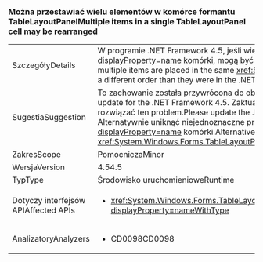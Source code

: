 ### <a name="multiple-items-in-a-single-tablelayoutpanel-cell-may-be-rearranged"></a><span data-ttu-id="178dd-101">Można przestawiać wielu elementów w komórce formantu TableLayoutPanel</span><span class="sxs-lookup"><span data-stu-id="178dd-101">Multiple items in a single TableLayoutPanel cell may be rearranged</span></span>

|   |   |
|---|---|
|<span data-ttu-id="178dd-102">Szczegóły</span><span class="sxs-lookup"><span data-stu-id="178dd-102">Details</span></span>|<span data-ttu-id="178dd-103">W programie .NET Framework 4.5, jeśli wiele elementów są umieszczane w tym samym <xref:System.Windows.Forms.TableLayoutPanel?displayProperty=name> komórki, mogą być wyświetlane w innej kolejności, niż w .NET Framework 4.0.</span><span class="sxs-lookup"><span data-stu-id="178dd-103">In the .NET Framework 4.5, if multiple items are placed in the same <xref:System.Windows.Forms.TableLayoutPanel?displayProperty=name> cell, they may be displayed in a different order than they were in the .NET Framework 4.0.</span></span>|
|<span data-ttu-id="178dd-104">Sugestia</span><span class="sxs-lookup"><span data-stu-id="178dd-104">Suggestion</span></span>|<span data-ttu-id="178dd-105">To zachowanie została przywrócona do obsługi aktualizacji dla programu .NET Framework 4.5.</span><span class="sxs-lookup"><span data-stu-id="178dd-105">This behavior was reverted in a servicing update for the .NET Framework 4.5.</span></span> <span data-ttu-id="178dd-106">Zaktualizuj .NET Framework 4.5, lub uaktualnienia programu .NET Framework 4.5.1 lub nowszej, aby rozwiązać ten problem.</span><span class="sxs-lookup"><span data-stu-id="178dd-106">Please update the .NET Framework 4.5, or upgrade to .NET Framework 4.5.1 or later, to fix this issue.</span></span> <span data-ttu-id="178dd-107">Alternatywnie uniknąć niejednoznaczne przypadku wielu elementów w tym samym <xref:System.Windows.Forms.TableLayoutPanel?displayProperty=name> komórki.</span><span class="sxs-lookup"><span data-stu-id="178dd-107">Alternatively, avoid the ambiguous case of multiple items in the same <xref:System.Windows.Forms.TableLayoutPanel?displayProperty=name> cell.</span></span>|
|<span data-ttu-id="178dd-108">Zakres</span><span class="sxs-lookup"><span data-stu-id="178dd-108">Scope</span></span>|<span data-ttu-id="178dd-109">Pomocnicza</span><span class="sxs-lookup"><span data-stu-id="178dd-109">Minor</span></span>|
|<span data-ttu-id="178dd-110">Wersja</span><span class="sxs-lookup"><span data-stu-id="178dd-110">Version</span></span>|<span data-ttu-id="178dd-111">4.5</span><span class="sxs-lookup"><span data-stu-id="178dd-111">4.5</span></span>|
|<span data-ttu-id="178dd-112">Typ</span><span class="sxs-lookup"><span data-stu-id="178dd-112">Type</span></span>|<span data-ttu-id="178dd-113">Środowisko uruchomieniowe</span><span class="sxs-lookup"><span data-stu-id="178dd-113">Runtime</span></span>|
|<span data-ttu-id="178dd-114">Dotyczy interfejsów API</span><span class="sxs-lookup"><span data-stu-id="178dd-114">Affected APIs</span></span>|<ul><li><xref:System.Windows.Forms.TableLayoutControlCollection.Add(System.Windows.Forms.Control%2CSystem.Int32%2CSystem.Int32)?displayProperty=nameWithType></li></ul>|
|<span data-ttu-id="178dd-115">Analizatory</span><span class="sxs-lookup"><span data-stu-id="178dd-115">Analyzers</span></span>|<ul><li><span data-ttu-id="178dd-116">CD0098</span><span class="sxs-lookup"><span data-stu-id="178dd-116">CD0098</span></span></li></ul>|

